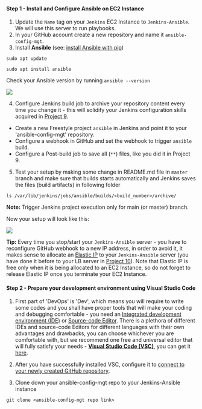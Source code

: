 #### Step 1 - Install and Configure Ansible on EC2 Instance

1. Update the `Name` tag on your `Jenkins` EC2 Instance to `Jenkins-Ansible`. We will use this server to run playbooks.
2. In your GitHub account create a new repository and name it `ansible-config-mgt`.
3. Install **Ansible** (see: [install Ansible with pip](https://docs.ansible.com/ansible/latest/installation_guide/intro_installation.html#installing-ansible-with-pip))

```
sudo apt update

sudo apt install ansible
```

Check your Ansible version by running `ansible --version`

![](https://dareyio-nonprod-pbl-projects.s3.eu-west-2.amazonaws.com/project11/ansible_version.png)

4. Configure Jenkins build job to archive your repository content every time you change it - this will solidify your Jenkins configuration skills acquired in [Project 9](https://professional-pbl.darey.io/en/latest/project9.html).

- Create a new Freestyle project `ansible` in Jenkins and point it to your 'ansible-config-mgt' repository.
- Configure a webhook in GitHub and set the webhook to trigger `ansible` build. 
- Configure a Post-build job to save all (`**`) files, like you did it in Project 9.

5. Test your setup by making some change in README.md file in `master` branch and make sure that builds starts automatically and Jenkins saves the files (build artifacts) in following folder 

```
ls /var/lib/jenkins/jobs/ansible/builds/<build_number>/archive/
```

**Note:** Trigger Jenkins project execution only for main (or master) branch.

Now your setup will look like this:

![](https://dareyio-nonprod-pbl-projects.s3.eu-west-2.amazonaws.com/project11/jenkins_ansible.png)

**Tip:** Every time you stop/start your `Jenkins-Ansible` server - you have to reconfigure GitHub webhook to a new IP address, in order to avoid it, it makes sense to allocate an [Elastic IP](https://docs.aws.amazon.com/AWSEC2/latest/UserGuide/elastic-ip-addresses-eip.html) to your `Jenkins-Ansible` server (you have done it before to your LB server in [Project 10](https://professional-pbl.darey.io/en/latest/project10.html)). Note that Elastic IP is free only when it is being allocated to an EC2 Instance, so do not forget to release Elastic IP once you terminate your EC2 Instance.

#### Step 2 - Prepare your development environment using Visual Studio Code

1. First part of 'DevOps' is 'Dev', which means you will require to write some codes and you shall have proper tools that will make your coding and debugging comfortable - you need an [Integrated development environment (IDE)](https://en.wikipedia.org/wiki/Integrated_development_environment) or [Source-code Editor](https://en.wikipedia.org/wiki/Source-code_editor). There is a plethora of different IDEs and source-code Editors for different languages with their own advantages and drawbacks, you can choose whichever you are comfortable with, but we recommend one free and universal editor that will fully satisfy your needs - [**Visual Studio Code (VSC)**](https://en.wikipedia.org/wiki/Visual_Studio_Code), you can get it [here](https://code.visualstudio.com/download).

2. After you have successfully installed VSC, configure it to [connect to your newly created GitHub repository](www.youtube.com/watch?v=3Tn58KQvWtU&t).

3. Clone down your ansible-config-mgt repo to your Jenkins-Ansible instance

```
git clone <ansible-config-mgt repo link>
```